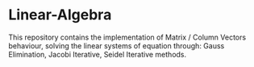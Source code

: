# Linear-Algebra
This repository contains the implementation of Matrix / Column Vectors behaviour, solving the linear systems of equation through: Gauss Elimination, Jacobi Iterative, Seidel Iterative methods.
